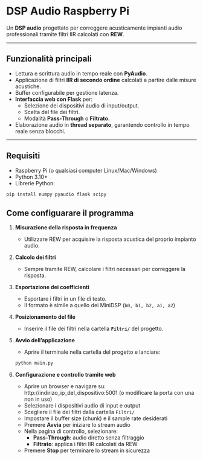 # DSP Audio Raspberry Pi

Un **DSP audio** progettato per correggere acusticamente impianti audio professionali tramite filtri IIR calcolati con **REW**.

---

## Funzionalità principali

- Lettura e scrittura audio in tempo reale con **PyAudio**.  
- Applicazione di filtri **IIR di secondo ordine** calcolati a partire dalle misure acustiche.  
- Buffer configurabile per gestione latenza.  
- **Interfaccia web con Flask** per:
  - Selezione dei dispositivi audio di input/output.  
  - Scelta del file dei filtri.  
  - Modalità **Pass-Through** o **Filtrato**.  
- Elaborazione audio in **thread separato**, garantendo controllo in tempo reale senza blocchi.

---

## Requisiti

- Raspberry Pi (o qualsiasi computer Linux/Mac/Windows)  
- Python 3.10+  
- Librerie Python:

```bash
pip install numpy pyaudio flask scipy
```


## Come configuarare il programma

1. **Misurazione della risposta in frequenza**  
   - Utilizzare REW per acquisire la risposta acustica del proprio impianto audio.

2. **Calcolo dei filtri**  
   - Sempre tramite REW, calcolare i filtri necessari per correggere la risposta.

3. **Esportazione dei coefficienti**  
   - Esportare i filtri in un file di testo.  
   - Il formato è simile a quello dei MiniDSP (`b0, b1, b2, a1, a2`)

4. **Posizionamento del file**  
   - Inserire il file dei filtri nella cartella **`Filtri/`** del progetto.

5. **Avvio dell’applicazione**  
   - Aprire il terminale nella cartella del progetto e lanciare:
   ```bash
   python main.py
   
6. **Configurazione e controllo tramite web**  
   - Aprire un browser e navigare su: http://indirizo_ip_del_dispositivo:5001 (o modificare la porta con una non in uso)
   - Selezionare i dispositivi audio di input e output  
   - Scegliere il file dei filtri dalla cartella `Filtri/`  
   - Impostare il buffer size (chunk) e il sample rate desiderati  
   - Premere **Avvia** per iniziare lo stream audio  
   - Nella pagina di controllo, selezionare:
     - **Pass-Through**: audio diretto senza filtraggio  
     - **Filtrato**: applica i filtri IIR calcolati da REW  
   - Premere **Stop** per terminare lo stream in sicurezza



